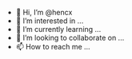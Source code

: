 - 👋 Hi, I’m @hencx
- 👀 I’m interested in ...
- 🌱 I’m currently learning ...
- 💞️ I’m looking to collaborate on ...
- 📫 How to reach me ...

<!---
hencx/hencx is a ✨ special ✨ repository because its `README.md` (this file) appears on your GitHub profile.
You can click the Preview link to take a look at your changes.
--->

